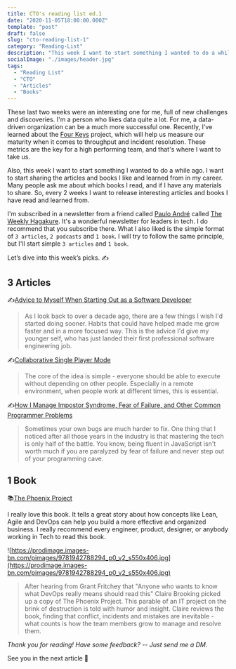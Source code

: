 ```yaml
---
title: CTO's reading list ed.1
date: "2020-11-05T18:00:00.000Z"
template: "post"
draft: false
slug: "cto-reading-list-1"
category: "Reading-List"
description: "This week I want to start something I wanted to do a while ago. I want to start sharing the articles and books I like and learned from in my career. Many people ask me about which books I read, and if I have any materials to share. So, every 2 weeks I want to release interesting articles and books I have read and learned from."
socialImage: "./images/header.jpg"
tags:
  - "Reading List"
  - "CTO"
  - "Articles"
  - "Books"
---
```


These last two weeks were an interesting one for me, full of new challenges and discoveries. I'm a person who likes data quite a lot. For me, a data-driven organization can be a much more successful one. Recently, I've learned about the [Four Keys](https://cloud.google.com/blog/products/devops-sre/using-the-four-keys-to-measure-your-devops-performance) project, which will help us measure our maturity when it comes to throughput and incident resolution. These metrics are the key for a high performing team, and that's where I want to take us.

Also, this week I want to start something I wanted to do a while ago. I want to start sharing the articles and books I like and learned from in my career. Many people ask me about which books I read, and if I have any materials to share. So, every 2 weeks I want to release interesting articles and books I have read and learned from.

I'm subscribed in a newsletter from a friend called [Paulo André](https://twitter.com/prla) called [The Weekly Hagakure](https://hagakure.substack.com/). It's a wonderful newsletter for leaders in tech. I do recommend that you subscribe there. What I also liked is the simple format of `3 articles`, `2 podcasts` and `1 book`. I will try to follow the same principle, but I'll start simple `3 articles` and `1 book`.

Let’s dive into this week’s picks. ✍️

## 3 Articles

✍️[Advice to Myself When Starting Out as a Software Developer](https://blog.pragmaticengineer.com/advice-to-myself-when-starting-as-a-software-developer/)

> As I look back to over a decade ago, there are a few things I wish I'd started doing sooner. Habits that could have helped made me grow faster and in a more focused way. This is the advice I'd give my younger self, who has just landed their first professional software engineering job.

✍️[Collaborative Single Player Mode](https://blog.rstankov.com/collaborative-single-player-mode/)

> The core of the idea is simple - everyone should be able to execute without depending on other people. Especially in a remote environment, when people work at different times, this is essential.

✍️[How I Manage Impostor Syndrome, Fear of Failure, and Other Common Programmer Problems](https://dev.to/vtrpldn/how-i-manage-impostor-syndrome-fear-of-failure-and-other-common-programmer-problems-3nk6)

> Sometimes your own bugs are much harder to fix.
One thing that I noticed after all those years in the industry is that mastering the tech is only half of the battle. You know, being fluent in JavaScript isn't worth much if you are paralyzed by fear of failure and never step out of your programming cave.

## 1 Book

📚[The Phoenix Project](https://amzn.to/3kyPsVU)

I really love this book. It tells a great story about how concepts like Lean, Agile and DevOps can help you build a more effective and organized business. I really recommend every engineer, product, designer, or anybody working in Tech to read this book.

![https://prodimage.images-bn.com/pimages/9781942788294_p0_v2_s550x406.jpg](https://prodimage.images-bn.com/pimages/9781942788294_p0_v2_s550x406.jpg)

> After hearing from Grant Fritchey that "Anyone who wants to know what DevOps really means should read this" Claire Brooking picked up a copy of The Phoenix Project. This parable of an IT project on the brink of destruction is told with humor and insight. Claire reviews the book, finding that conflict, incidents and mistakes are inevitable - what counts is how the team members grow to manage and resolve them.

*Thank you for reading! Have some feedback? -- Just send me a DM.*

See you in the next article 👋

